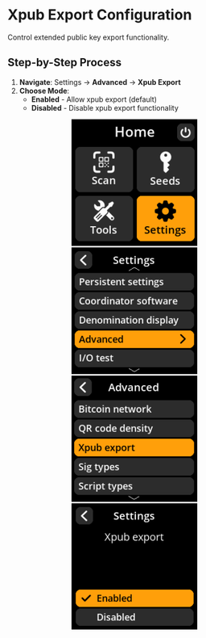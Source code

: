 # Xpub Export Configuration

Control extended public key export functionality.

## Step-by-Step Process

1. **Navigate**: Settings → **Advanced** → **Xpub Export**
2. **Choose Mode**:
   - **Enabled** - Allow xpub export (default)
   - **Disabled** - Disable xpub export functionality

<div align="center">
     <img src="images/HomeScreenSettingsSelectView.png" alt="Settings selection menu" width="250"/>
</div>

<div align="center">
     <img src="images/SettingsMainMenuAdvancedSelectView.png" alt="Advanced selection menu" width="250"/>
</div>

<div align="center">
     <img src="images/XPubExportSelectView.png" alt="XPub export selection menu" width="250"/>
</div>

<div align="center">
     <img src="images/SettingsEntryUpdateSelectionView_xpub_export.png" alt="Xpub export configuration" width="250"/>
</div>